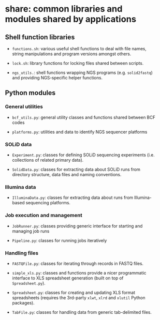 share: common libraries and modules shared by applications
==========================================================

Shell function libraries
------------------------

*   `functions.sh`: various useful shell functions to deal with file names, string
     manipulations and program versions amongst others.

*   `lock.sh`: library functions for locking files shared between scripts.

*   `ngs_utils.`: shell functions wrapping NGS programs (e.g. `solid2fastq`) and
    providing NGS-specific helper functions.

Python modules
--------------

### General utilities ###

*   `bcf_utils.py`: general utility classes and functions shared between BCF codes

*   `platforms.py`: utilities and data to identify NGS sequencer platforms

### SOLiD data ###

*   `Experiment.py`: classes for defining SOLiD sequencing experiments (i.e. collections
    of related primary data).

*   `SolidData.py`: classes for extracting data about SOLiD runs from directory structure,
    data files and naming conventions.

### Illumina data ###

*   `IlluminaData.py`: classes for extracting data about runs from Illumina-based
    sequencing platforms.

### Job execution and management ###

*   `JobRunner.py`: classes providing generic interface for starting and managing job
    runs

*   `Pipeline.py`: classes for running jobs iteratively

### Handling files ###

*   `FASTQFile.py`: classes for iterating through records in FASTQ files.

*   `simple_xls.py`: classes and functions provide a nicer programmatic interface to XLS
    spreadsheet generation (built on top of `Spreadsheet.py`).

*   `Spreadsheet.py`: classes for creating and updating XLS format spreadsheets (requires
    the 3rd-party `xlwt`, `xlrd` and `xlutil` Python packages).

*   `TabFile.py`: classes for handling data from generic tab-delimited files.
